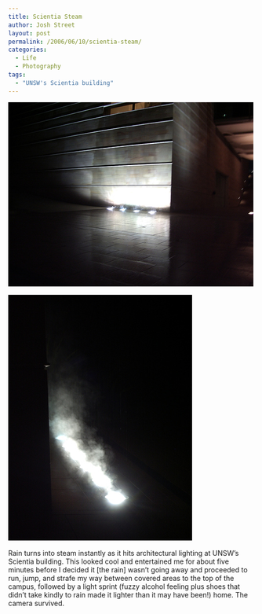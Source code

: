 ```yaml
---
title: Scientia Steam
author: Josh Street
layout: post
permalink: /2006/06/10/scientia-steam/
categories:
  - Life
  - Photography
tags:
  - "UNSW's Scientia building"
---
```

<p><a href="http://flickr.com/photos/joahua/163025077/"><img src="/blog/wp-content/2006/06/scientia-steam1.jpg" alt="" /></a></p>
<p><a href="http://flickr.com/photos/joahua/163021788/"><img src="/blog/wp-content/2006/06/scientia-steam.jpg" alt="" /></a></p>
<p>Rain turns into steam instantly as it hits architectural lighting at UNSW&#8217;s Scientia building. This looked cool and entertained me for about five minutes before I decided it [the rain] wasn&#8217;t going away and proceeded to run, jump, and strafe my way between covered areas to the top of the campus, followed by a light sprint (fuzzy alcohol feeling plus shoes that didn&#8217;t take kindly to rain made it lighter than it may have been!) home. The camera survived.</p>
